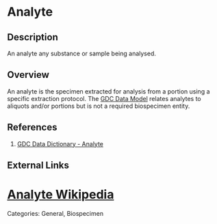 # Analyte #
## Description ##
An analyte any substance or sample being analysed.

## Overview ##
An analyte is the specimen extracted for analysis from a portion using a specific extraction protocol.
The [GDC Data Model](https://gdc.cancer.gov/developers/gdc-data-model/gdc-data-model-components) relates analytes to aliquots and/or portions but is not a required biospecimen entity.  

## References ##
1. [GDC Data Dictionary - Analyte](https://docs.gdc.cancer.gov/Data_Dictionary/viewer/#?view=table-definition-view&id=analyte)

## External Links ##
# [Analyte Wikipedia](https://en.wikipedia.org/wiki/Analyte)

Categories: General, Biospecimen
